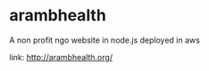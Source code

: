 # arambhealth
A non profit ngo website in node.js deployed in aws

link: http://arambhealth.org/ 


